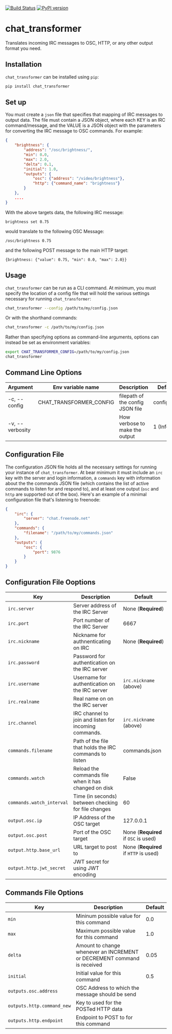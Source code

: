 [![Build Status](https://travis-ci.org/MattBroach/chat-transformer.svg?branch=master)](https://travis-ci.org/MattBroach/chat_transformer)
[![PyPI version](https://badge.fury.io/py/chat_transformer.svg)](https://badge.fury.io/py/chat_transformer)

# chat_transformer

Translates incoming IRC messages to OSC, HTTP, or any other output format you need.

## Installation

`chat_transformer` can be installed using `pip`:

```python
pip install chat_transformer
```

## Set up

You must create a `json` file that specifies that mapping of IRC messages to output data. The file must contain a JSON object, where each KEY is an IRC command/message, and the VALUE is a JSON object with the parameters for converting the IRC message to OSC commands.  For example:

```json
{
    "brightness": {
        "address": "/osc/brightness/",
        "min": 0.0,
        "max": 2.0,
        "delta": 0.1,
        "initial": 1.0,
        "outputs": {
            "osc": {"address": "/video/brightness"},
            "http": {"command_name": "brightness"}
        }
    },
    ....
}
```

With the above targets data, the following IRC message:

```
brightness set 0.75
```

would translate to the following OSC Message:

```
/osc/brightness 0.75
```

and the following POST message to the main HTTP target:

```
{brightness: {"value": 0.75, "min": 0.0, "max": 2.0}}
```

## Usage

`chat_transformer` can be run as a CLI command. At minimum, you must specify the location of a config file that will hold the various settings necessary for running `chat_transformer`: 

```bash
chat_transformer --config /path/to/my/config.json
```

Or with the shorthand commands:

```bash
chat_transformer -c /path/to/my/config.json
```

Rather than specifying options as command-line arguments, options can instead be set as environment variables:

```bash
export CHAT_TRANSFORMER_CONFIG=/path/to/my/config.json
chat_transformer
```

## Command Line Options

| Argument | Env variable name | Description | Default |
| -------- | ----------------- | ----------- | ------- |
| -c, --config | CHAT_TRANSFORMER_CONFIG | filepath of the config JSON file | config.json
| -v, --verbosity | | How verbose to make the output | 1 (Info) |

## Configuration File

The configuration JSON file holds all the necessary settings for running your instance of `chat_transformer`. At bear minimum it must include an `irc` key with the server and login information, a `commands` key with information about the the commands JSON file (which contains the list of active commands to listen for and respond to), and at least one output (`osc` and `http` are supported out of the box).  Here's an example of a minimal configuration file that's listening to freenode:

```json
{
    "irc": {
        "server": "chat.freenode.net"
    },
    "commands": {
        "filename": "/path/to/my/commands.json"
    },
    "outputs": {
        "osc": {
            "port": 9876
        }
    }
}
```

## Configuration File Ooptions

| Key   | Description | Default |
| ----- | ----------- | ------- |
| `irc.server` | Server address of the IRC Server | None (**Required**) |
| `irc.port` | Port number of the IRC Server | 6667 |
| `irc.nickname` | Nickname for authnenticating on IRC | None (**Required**) |
| `irc.password` | Password for authentication on the IRC server | |
| `irc.username` | Username for authentication on the IRC server | `irc.nickname` (above) |
| `irc.realname` | Real name on on the IRC server | |
| `irc.channel` | IRC channel to join and listen for incoming commands. | `irc.nickname` (above) |
| `commands.filename` |  Path of the file that holds the IRC commands to listen | commands.json |
| `commands.watch` | Reload the commands file when it has changed on disk | False |
| `commands.watch_interval` | Time (in seconds) between checking for file changes | 60 |
| `output.osc.ip` | IP Address of the OSC target | 127.0.0.1 |
| `output.osc.post` | Port of the OSC target | None (**Required** if `OSC` is used) |
| `output.http.base_url` | URL target to post to | None (**Required** if `HTTP` is used) |
| `output.http.jwt_secret` | JWT secret for using JWT encoding | |

## Commands File Options

| Key | Description | Default |
| --- | ----------- | ------- |
| `min` | Mininum possible value for this command | 0.0 |
| `max` | Maximum possible value for this command | 1.0 |
| `delta` | Amount to change whenever an INCREMENT or DECREMENT command is received | 0.05 |
| `initial` | Initial value for this command | 0.5 |
| `outputs.osc.address` | OSC Address to which the message should be send | |
| `outputs.http.command_new` | Key to used for the POSTed HTTP data | |
| `outputs.http.endpoint` | Endpoint to POST to for this command | |
